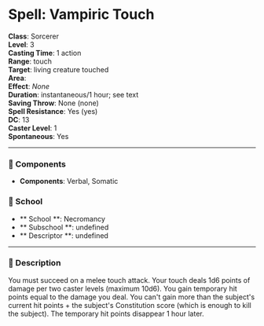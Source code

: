 
# Spell: Vampiric Touch
**Class**: Sorcerer  
**Level**: 3  
**Casting Time**: 1 action  
**Range**: touch  
**Target**: living creature touched  
**Area**:   
**Effect**: _None_  
**Duration**: instantaneous/1 hour; see text  
**Saving Throw**: None (none)  
**Spell Resistance**: Yes (yes)  
**DC**: 13  
**Caster Level**: 1  
**Spontaneous**: Yes

---

### 🔮 Components
- **Components**: Verbal, Somatic

### 🏫 School
- ** School **: Necromancy
- ** Subschool **: undefined
- ** Descriptor **: undefined
---

### 📜 Description
You must succeed on a melee touch attack. Your touch deals 1d6 points of damage per two caster levels (maximum 10d6). You gain temporary hit points equal to the damage you deal. You can't gain more than the subject's current hit points + the subject's Constitution score (which is enough to kill the subject). The temporary hit points disappear 1 hour later.
